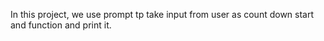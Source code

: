 In this project, we use prompt tp take input from user as count down start and function and print it.

